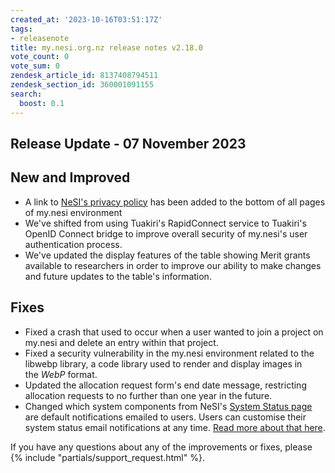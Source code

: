 ```yaml
---
created_at: '2023-10-16T03:51:17Z'
tags:
- releasenote
title: my.nesi.org.nz release notes v2.18.0
vote_count: 0
vote_sum: 0
zendesk_article_id: 8137408794511
zendesk_section_id: 360001091155
search:
  boost: 0.1
---
```



## Release Update - 07 November 2023

## New and Improved

- A link to [NeSI's privacy policy](https://www.nesi.org.nz/about-us/security-privacy/privacy-policy)
    has been added to the bottom of all pages of my.nesi environment
- We've shifted from using Tuakiri's RapidConnect service to Tuakiri's
    OpenID Connect bridge to improve overall security of my.nesi's user
    authentication process.
- We've updated the display features of the table showing Merit grants
    available to researchers in order to improve our ability to make
    changes and future updates to the table's information.

## Fixes

- Fixed a crash that used to occur when a user wanted to join a
    project on my.nesi and delete an entry within that project.
- Fixed a security vulnerability in the my.nesi environment related to
    the libwebp library, a code library used to render and display
    images in the *WebP* format.
- Updated the allocation request form's end date message, restricting
    allocation requests to no further than one year in the future.
- Changed which system components from NeSI's [System Status page](https://status.nesi.org.nz) are default notifications emailed
    to users. Users can customise their system status email
    notifications at any time. 
    [Read more about that here](Status_page_subscription_notification_changes.md).

If you have any questions about any of the improvements or fixes, please
 {% include "partials/support_request.html" %}.
